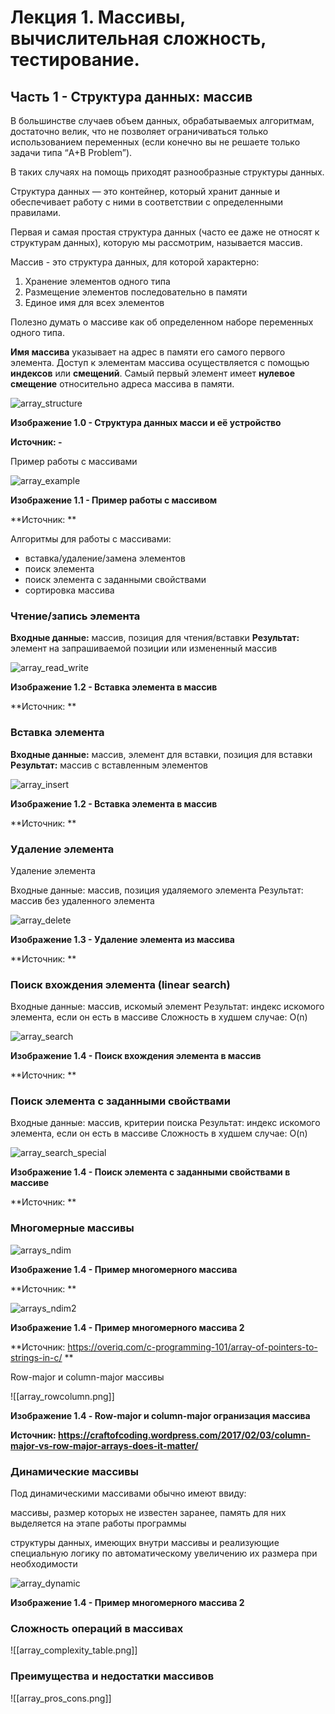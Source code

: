 # Лекция 1.  Массивы, вычислительная сложность, тестирование.

## Часть 1 - Структура данных: массив

В большинстве случаев объем данных, обрабатываемых алгоритмам, достаточно велик, что не позволяет ограничиваться только использованием переменных (если конечно вы не решаете только задачи типа “A+B Problem”).

В таких случаях на помощь приходят разнообразные структуры данных.

Структура данных — это контейнер, который хранит данные и обеспечивает работу с ними в соответствии с определенными правилами.

Первая и самая простая структура данных (часто ее даже не относят к структурам данных), которую мы рассмотрим, называется массив.

Массив - это структура данных, для которой характерно:

1. Хранение элементов одного типа 
2. Размещение элементов последовательно в памяти
3. Единое имя для всех элементов

Полезно думать о массиве как об определенном наборе переменных одного типа.

**Имя массива** указывает на адрес в памяти его самого первого элемента. Доступ к элементам массива осуществляется с помощью **индексов** или **смещений**. Самый первый элемент имеет **нулевое смещение** относительно адреса массива в памяти.

![array_structure](./images/array_structure.png)

**Изображение 1.0 - Структура данных масси и её устройство**

**Источник: -**

Пример работы с массивами

![array_example](./images/array_example.png)

**Изображение 1.1 - Пример работы с массивом**

**Источник: **

Алгоритмы для работы с массивами:

- вставка/удаление/замена элементов
- поиск элемента
- поиск элемента с заданными свойствами
- сортировка массива

### Чтение/запись элемента

**Входные данные:** массив, позиция для чтения/вставки
**Результат:** элемент на запрашиваемой позиции или измененный массив

![array_read_write](./images/array_read_write.png)

**Изображение 1.2 - Вставка элемента в массив**

**Источник: **

### Вставка элемента

**Входные данные:** массив, элемент для вставки, позиция для вставки
**Результат:** массив с вставленным элементов

![array_insert](./images/array_insert.png)

**Изображение 1.2 - Вставка элемента в массив**

**Источник: **

### Удаление элемента

Удаление элемента

Входные данные: массив, позиция удаляемого элемента
Результат: массив без удаленного элемента

![array_delete](./images/array_delete.png)

**Изображение 1.3 - Удаление элемента из массива**

**Источник: **


### Поиск вхождения элемента (linear search)

Входные данные: массив, искомый элемент
Результат: индекс искомого элемента, если он есть в массиве
Сложность в худшем случае: O(n)

![array_search](./images/array_search.png)

**Изображение 1.4 - Поиск вхождения элемента в массив**

**Источник: **

### Поиск элемента с заданными свойствами

Входные данные: массив, критерии поиска
Результат: индекс искомого элемента, если он есть в массиве
Сложность в худшем случае: O(n)

![array_search_special](./images/array_search_special.png)

**Изображение 1.4 - Поиск элемента с заданными свойствами в массиве**

**Источник: **

### Многомерные массивы 

![arrays_ndim](array_ndim.png)

**Изображение 1.4 - Пример многомерного массива**

**Источник: **

![arrays_ndim2](array_ndim2.png)

**Изображение 1.4 - Пример многомерного массива 2**

**Источник: https://overiq.com/c-programming-101/array-of-pointers-to-strings-in-c/ **


Row-major и column-major массивы

![[array_rowcolumn.png]]

**Изображение 1.4 - Row-major и column-major огранизация массива**

**Источник: https://craftofcoding.wordpress.com/2017/02/03/column-major-vs-row-major-arrays-does-it-matter/**

### Динамические массивы

Под динамическими массивами обычно имеют ввиду:

массивы, размер которых не известен заранее, память для них выделяется на этапе работы программы

структуры данных, имеющих внутри массивы и реализующие специальную логику по автоматическому увеличению их размера при необходимости

![array_dynamic](array_dynamic.png)

**Изображение 1.4 - Пример многомерного массива 2**

### Сложность операций в массивах

![[array_complexity_table.png]]

### Преимущества и недостатки массивов

![[array_pros_cons.png]]